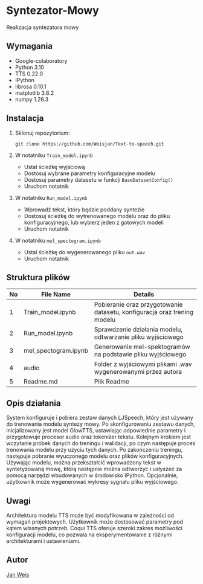 # Syntezator-Mowy

Realizacja syntezatora mowy

## Wymagania

* Google-colaboratory
* Python 3.10
* TTS 0.22.0
* IPython
* librosa 0.10.1
* matplotlib 3.8.2
* numpy 1.26.3

## Instalacja

1. Sklonuj repozytorium:
    ```
    git clone https://github.com/Weisjan/Text-to-speech.git
    ```
    
2. W notatniku `Train_model.ipynb`
   - Ustal ścieżkę wyjściową
   - Dostosuj wybrane parametry konfiguracyjne modelu
   - Dostosuj parametry datasetu w funkcji `BaseDatasetConfig()`
   - Uruchom notatnik

3. W notatniku `Run_model.ipynb`
   - Wprowadź tekst, który będzie poddany syntezie
   - Dostosuj ścieżkę do wytrenowanego modelu oraz do pliku konfiguracyjnego, lub wybierz jeden z gotowych modeli
   - Uruchom notatnik
     
4. W notatniku `mel_spectogram.ipynb`
   - Ustal ścieżkę do wygenerowanego pliku `out.wav`
   - Uruchom notatnik
     
## Struktura plików

| No | File Name | Details 
|----|------------|-------|
| 1  | Train_model.ipynb | Pobieranie oraz przygotowanie datasetu, konfiguracja oraz trening modelu
| 2 | Run_model.ipynb | Sprawdzenie działania modelu, odtwarzanie pliku wyjściowego
| 3  | mel_spectogram.ipynb | Generowanie mel-spektogramów na podstawie pliku wyjściowego
| 4 | audio | Folder z wyjściowymi plikami .wav wygenerowanymi przez autora
| 5 | Readme.md | Plik Readme
  
## Opis działania

System konfiguruje i pobiera zestaw danych LJSpeech, który jest używany do trenowania modelu syntezy
mowy. Po skonfigurowaniu zestawu danych, inicjalizowany jest model GlowTTS, ustawiając odpowiednie
parametry i przygotowuje procesor audio oraz tokenizer tekstu. Kolejnym krokiem jest wczytanie próbek
danych do treningu i walidacji, po czym następuje proces trenowania modelu przy użyciu tych danych.
Po zakończeniu treningu, następuje pobranie wyuczonego modelu oraz plików konfiguracyjnych. Używając modelu, można przekształcić wprowadzony tekst w syntetyzowaną mowę, którą następnie można
odtworzyć i usłyszeć za pomocą narzędzi wbudowanych w środowisko IPython. Opcjonalnie, 
użytkownik może wygenerować wykresy sygnału pliku wyjściowego.

## Uwagi

Architektura modelu TTS może być modyfikowana w zależności od wymagań projektowych. Użytkownik
może dostosować parametry pod kątem własnych potrzeb. Coqui TTS oferuje szeroki
zakres możliwości konfiguracji modelu, co pozwala na eksperymentowanie z różnymi architekturami i
ustawieniami.

## Autor

[Jan Weis](https://github.com/Weisjan)

